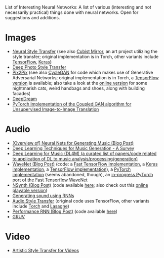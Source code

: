 List of Interesting Neural Networks: A list of various (interesting and not necessarily practical) things done with neural networks. Open for suggestions and additions.

# Images

* [Neural Style Transfer](https://github.com/jcjohnson/neural-style) (see also [Cubist Mirror](https://github.com/genekogan/CubistMirror), an art project utilizing the style transfer; original implementation is in Torch, other variants include [TensorFlow](https://github.com/anishathalye/neural-style), [Keras](https://github.com/titu1994/Neural-Style-Transfer))
* [Deep Photo Style Transfer](https://github.com/luanfujun/deep-photo-styletransfer)
* [Pix2Pix](https://github.com/phillipi/pix2pix) (see also [CycleGAN](https://github.com/junyanz/CycleGAN) for code which makes use of Generative Adversarial Networks; original implementation is in Torch, a [TensorFlow version](https://github.com/affinelayer/pix2pix-tensorflow) is available; also take a look at the [online version](https://affinelayer.com/pixsrv/) for some nightmarish cats, weird handbags and shoes, along with building facades)
* [DeepDream](https://github.com/google/deepdream)
* [PyTorch Implementation of the Coupled GAN algorithm for Unsupervised Image-to-Image Translation](https://github.com/mingyuliutw/UNIT)

# Audio

* [[Overview of] Neural Nets for Generating Music (Blog Post)](https://medium.com/artists-and-machine-intelligence/neural-nets-for-generating-music-f46dffac21c0)
* [Deep Learning Techniques for Music Generation - A Survey](https://arxiv.org/abs/1709.01620)
* [Deep Learning for Music (DL4M) (a curated list of papers/code related to application of DL to music analysis/processing/generation)](https://github.com/ybayle/awesome-deep-learning-music#code-without-articles)
* [WaveNet (Blog Post)](https://deepmind.com/blog/wavenet-generative-model-raw-audio/) (code: a [Fast TensorFlow implementation](https://github.com/tomlepaine/fast-wavenet), a [Keras implementation](https://github.com/basveeling/wavenet), a [TensorFlow implementation](https://github.com/ibab/tensorflow-wavenet)), a [PyTorch implementation](https://github.com/vincentherrmann/pytorch-wavenet) (seems abandoned, though), an [in-progress PyTorch port of the Fast Tensorflow WaveNet](https://github.com/dhpollack/fast-wavenet.pytorch/tree/master/wavenet)
* [NSynth (Blog Post)](https://magenta.tensorflow.org/nsynth) (code available [here](https://github.com/tensorflow/magenta/tree/master/magenta/models/nsynth); also check out this [online playable version](https://aiexperiments.withgoogle.com/sound-maker/view/))
* [Generating sound using RNNs](https://github.com/johnglover/sound-rnn)
* [Audio Style Transfer](https://github.com/DmitryUlyanov/neural-style-audio-tf) (original code uses TensorFlow, other variants include [Torch](https://github.com/DmitryUlyanov/neural-style-audio-torch) and [Lasagne](https://github.com/vadim-v-lebedev/audio_style_tranfer))
* [Performance RNN (Blog Post)](https://magenta.tensorflow.org/performance-rnn) (code available [here](https://github.com/tensorflow/magenta/tree/master/magenta/models/performance_rnn))
* [GRUV](https://github.com/MattVitelli/GRUV)

# Video

* [Artistic Style Transfer for Videos](https://github.com/manuelruder/artistic-videos)